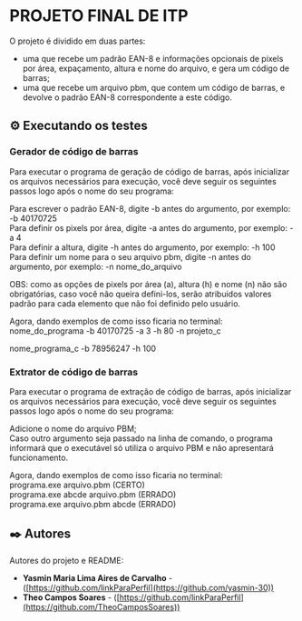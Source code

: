 # PROJETO FINAL DE ITP

O projeto é dividido em duas partes:
  - uma que recebe um padrão EAN-8 e informações opcionais de pixels por área, expaçamento, altura e nome do arquivo, e gera um código de barras;
  - uma que recebe um arquivo pbm, que contem um código de barras, e devolve o padrão EAN-8 correspondente a este código.

## ⚙️ Executando os testes

### Gerador de código de barras
Para executar o programa de geração de código de barras, após inicializar os arquivos necessários para execução, você deve seguir os seguintes passos logo após o nome do seu programa:

Para escrever o padrão EAN-8, digite -b antes do argumento, por exemplo: -b 40170725\
Para definir os pixels por área, digite -a antes do argumento, por exemplo: -a 4\
Para definir a altura, digite -h antes do argumento, por exemplo: -h 100\
Para definir um nome para o seu arquivo pbm, digite -n antes do argumento, por exemplo: -n nome_do_arquivo

OBS: como as opções de pixels por área (a), altura (h) e nome (n) não são obrigatórias, caso você não queira defini-los, serão atribuidos valores padrão para cada elemento que não foi definido pelo usuário.

Agora, dando exemplos de como isso ficaria no terminal:\
nome_do_programa -b 40170725 -a 3 -h 80 -n projeto_c

nome_programa_c -b 78956247 -h 100

### Extrator de código de barras
Para executar o programa de extração de código de barras, após inicializar os arquivos necessários para execução, você deve seguir os seguintes passos logo após o nome do seu programa:

Adicione o nome do arquivo PBM; \
Caso outro argumento seja passado na linha de comando, o programa informará que o executável só utiliza o arquivo PBM e não apresentará funcionamento.

Agora, dando exemplos de como isso ficaria no terminal:\
programa.exe arquivo.pbm (CERTO)\
programa.exe abcde arquivo.pbm (ERRADO)\
programa.exe arquivo.pbm abcde (ERRADO)

## ✒️ Autores
Autores do projeto e README:

* **Yasmin Maria Lima Aires de Carvalho** - ([https://github.com/linkParaPerfil](https://github.com/yasmin-30))
* **Theo Campos Soares** - ([https://github.com/linkParaPerfil](https://github.com/TheoCamposSoares))

